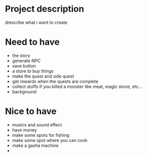 # Project description

drescribe what i want to create

# Need to have

- the story
- generate NPC
- save button
- a store to buy things
- make the quest and side quest
- get rewards when the quests are complete
- collect stuffs if you killed a monster like meat, magic stone, etc...
- background

# Nice to have

- musics and sound effect
- have money
- make some spots for fishing
- make some spot where you can cook
- make a gasha machine
-
